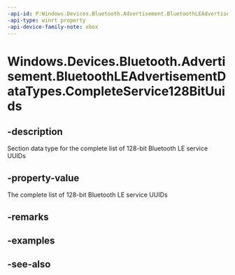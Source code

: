 ```yaml
---
-api-id: P:Windows.Devices.Bluetooth.Advertisement.BluetoothLEAdvertisementDataTypes.CompleteService128BitUuids
-api-type: winrt property
-api-device-family-note: xbox
---
```


<!-- Property syntax
public byte CompleteService128BitUuids { get; }
-->

# Windows.Devices.Bluetooth.Advertisement.BluetoothLEAdvertisementDataTypes.CompleteService128BitUuids

## -description
Section data type for the complete list of 128-bit Bluetooth LE service UUIDs

## -property-value
The complete list of 128-bit Bluetooth LE service UUIDs

## -remarks

## -examples

## -see-also
